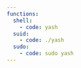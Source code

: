```yaml
---
functions:
  shell:
    - code: yash
  suid:
    - code: ./yash
  sudo:
    - code: sudo yash
---
```

